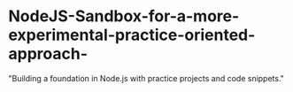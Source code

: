 # NodeJS-Sandbox-for-a-more-experimental-practice-oriented-approach-
"Building a foundation in Node.js with practice projects and code snippets."
